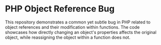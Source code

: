 # PHP Object Reference Bug

This repository demonstrates a common yet subtle bug in PHP related to object references and their modification within functions.  The code showcases how directly changing an object's properties affects the original object, while reassigning the object within a function does not.